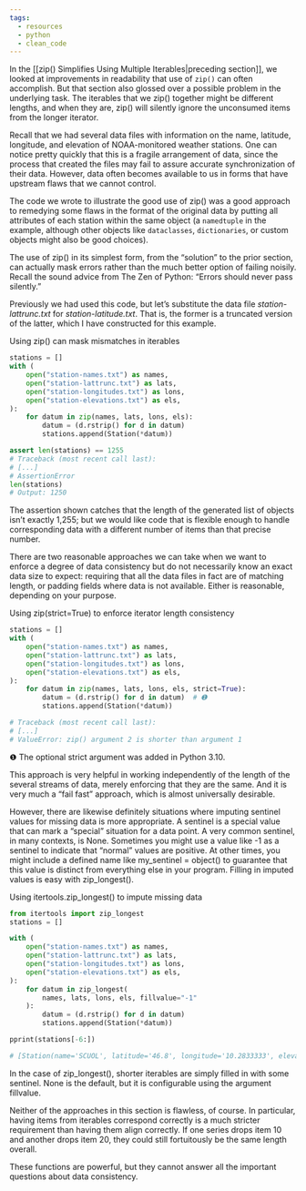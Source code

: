 ```yaml
---
tags:
  - resources
  - python
  - clean_code
---
```

In the [[zip() Simplifies Using Multiple Iterables|preceding section]], we looked at improvements in readability that use of `zip()` can often accomplish. But that section also glossed over a possible problem in the underlying task. The iterables that we zip() together might be different lengths, and when they are, zip() will silently ignore the unconsumed items from the longer iterator.

Recall that we had several data files with information on the name, latitude, longitude, and elevation of NOAA-monitored weather stations. One can notice pretty quickly that this is a fragile arrangement of data, since the process that created the files may fail to assure accurate synchronization of their data. However, data often becomes available to us in forms that have upstream flaws that we cannot control.

The code we wrote to illustrate the good use of zip() was a good approach to remedying some flaws in the format of the original data by putting all attributes of each station within the same object (a `namedtuple` in the example, although other objects like `dataclasses`, `dictionaries`, or custom objects might also be good choices).

The use of zip() in its simplest form, from the “solution” to the prior section, can actually mask errors rather than the much better option of failing noisily. Recall the sound advice from The Zen of Python: “Errors should never pass silently.”

Previously we had used this code, but let’s substitute the data file *station-lattrunc.txt* for *station-latitude.txt*. That is, the former is a truncated version of the latter, which I have constructed for this example.

Using zip() can mask mismatches in iterables

```python
stations = []
with (
    open("station-names.txt") as names,
    open("station-lattrunc.txt") as lats,
    open("station-longitudes.txt") as lons,
    open("station-elevations.txt") as els,
):
    for datum in zip(names, lats, lons, els):
        datum = (d.rstrip() for d in datum)
        stations.append(Station(*datum))

assert len(stations) == 1255
# Traceback (most recent call last):
# [...]
# AssertionError
len(stations)
# Output: 1250
```

The assertion shown catches that the length of the generated list of objects isn’t exactly 1,255; but we would like code that is flexible enough to handle corresponding data with a different number of items than that precise number.

There are two reasonable approaches we can take when we want to enforce a degree of data consistency but do not necessarily know an exact data size to expect: requiring that all the data files in fact are of matching length, or padding fields where data is not available. Either is reasonable, depending on your purpose.

Using zip(strict=True) to enforce iterator length consistency

```python
stations = []
with (
    open("station-names.txt") as names,
    open("station-lattrunc.txt") as lats,
    open("station-longitudes.txt") as lons,
    open("station-elevations.txt") as els,
):
    for datum in zip(names, lats, lons, els, strict=True):
        datum = (d.rstrip() for d in datum)  # ➊
        stations.append(Station(*datum))

# Traceback (most recent call last):
# [...]
# ValueError: zip() argument 2 is shorter than argument 1
```

❶ The optional strict argument was added in Python 3.10.

This approach is very helpful in working independently of the length of the several streams of data, merely enforcing that they are the same. And it is very much a “fail fast” approach, which is almost universally desirable.

However, there are likewise definitely situations where imputing sentinel values for missing data is more appropriate. A sentinel is a special value that can mark a “special” situation for a data point. A very common sentinel, in many contexts, is None. Sometimes you might use a value like -1 as a sentinel to indicate that “normal” values are positive. At other times, you might include a defined name like my_sentinel = object() to guarantee that this value is distinct from everything else in your program. Filling in imputed values is easy with zip_longest().

Using itertools.zip_longest() to impute missing data

```python
from itertools import zip_longest
stations = []

with (
    open("station-names.txt") as names,
    open("station-lattrunc.txt") as lats,
    open("station-longitudes.txt") as lons,
    open("station-elevations.txt") as els,
):
    for datum in zip_longest(
        names, lats, lons, els, fillvalue="-1"
    ):
        datum = (d.rstrip() for d in datum)
        stations.append(Station(*datum))

pprint(stations[-6:])

# [Station(name='SCUOL', latitude='46.8', longitude='10.2833333', elevation='1295.0'), Station(name='NALUNS', latitude='-1', longitude='10.2666666', elevation='2400.0'), Station(name='BUOCHS AIRPORT STANS', latitude='-1', longitude='8.4', elevation='450.0'), Station(name='SITTERDORF', latitude='-1', longitude='9.2666666', elevation='506.0'), Station(name='SCALOTTAS', latitude='-1', longitude='9.5166666', elevation='2323.0'), Station(name='VADUZ', latitude='-1', longitude='9.5166666', elevation='463.0')]
```

In the case of zip_longest(), shorter iterables are simply filled in with some sentinel. None is the default, but it is configurable using the argument fillvalue.

Neither of the approaches in this section is flawless, of course. In particular, having items from iterables correspond correctly is a much stricter requirement than having them align correctly. If one series drops item 10 and another drops item 20, they could still fortuitously be the same length overall.

These functions are powerful, but they cannot answer all the important questions about data consistency.
